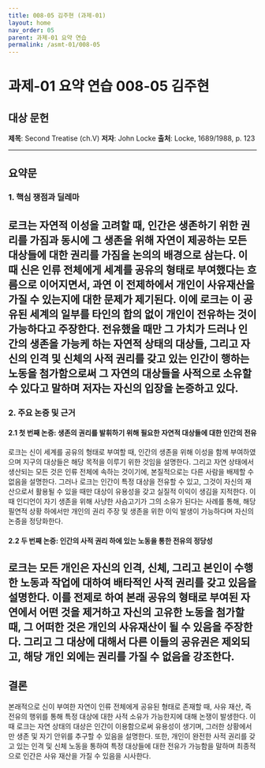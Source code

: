```yaml
---
title: 008-05 김주현 (과제-01)
layout: home
nav_order: 05
parent: 과제-01 요약 연습
permalink: /asmt-01/008-05
---
```


# 과제-01 요약 연습 008-05 김주현 

## 대상 문헌  
**제목**: Second Treatise (ch.V) 
**저자**: John Locke
**출처**: Locke, 1689/1988, p. 123

---

## 요약문  

### 1. 핵심 쟁점과 딜레마  
로크는 자연적 이성을 고려할 때, 인간은 생존하기 위한 권리를 가짐과 동시에 그 생존을 위해 자연이 제공하는 모든 대상들에 대한 권리를 가짐을 논의의 배경으로 삼는다. 이때 신은 인류 전체에게 세계를 공유의 형태로 부여했다는 흐름으로 이어지면서, 과연 이 전제하에서 개인이 사유재산을 가질 수 있는지에 대한 문제가 제기된다. 이에 로크는 이 공유된 세계의 일부를 타인의 합의 없이 개인이 전유하는 것이 가능하다고 주장한다. 전유했을 때만 그 가치가 드러나 인간의 생존을 가능케 하는 자연적 상태의 대상들, 그리고 자신의 인격 및 신체의 사적 권리를 갖고 있는 인간이 행하는 노동을 첨가함으로써 그 자연의 대상들을 사적으로 소유할 수 있다고 말하며 저자는 자신의 입장을 논증하고 있다.
---

### 2. 주요 논증 및 근거  
#### 2.1 첫 번째 논증: 생존의 권리를 발휘하기 위해 필요한 자연적 대상들에 대한 인간의 전유
로크는 신이 세계를 공유의 형태로 부여할 때, 인간의 생존을 위해 이성을 함께 부여하였으며 지구의 대상들은 해당 목적을 이루기 위한 것임을 설명한다. 그리고 자연 상태에서 생산되는 모든 것은 인류 전체에 속하는 것이기에, 본질적으로는 다른 사람을 배제할 수 없음을 설명한다. 그러나 로크는 인간이 특정 대상을 전유할 수 있고, 그것이 자신의 재산으로서 활용될 수 있을 때만 대상이 유용성을 갖고 실질적 이익이 생김을 지적한다. 이때 인디언이 자기 생존을 위해 사냥한 사슴고기가 그의 소유가 된다는 사례를 통해, 해당 필연적 상황 하에서만 개인의 권리 주장 및 생존을 위한 이익 발생이 가능하다며 자신의 논증을 정당화한다.
 

#### 2.2 두 번째 논증: 인간의 사적 권리 하에 있는 노동을 통한 전유의 정당성
로크는 모든 개인은 자신의 인격, 신체, 그리고 본인이 수행한 노동과 작업에 대하여 배타적인 사적 권리를 갖고 있음을 설명한다. 이를 전제로 하여 본래 공유의 형태로 부여된 자연에서 어떤 것을 제거하고 자신의 고유한 노동을 첨가할 때, 그 어떠한 것은 개인의 사유재산이 될 수 있음을 주장한다. 그리고 그 대상에 대해서 다른 이들의 공유권은 제외되고, 해당 개인 외에는 권리를 가질 수 없음을 강조한다.
---

## 결론  
본래적으로 신이 부여한 자연이 인류 전체에게 공유된 형태로 존재할 때, 사유 재산, 즉 전유의 행위를 통해 특정 대상에 대한 사적 소유가 가능한지에 대해 논쟁이 발생한다. 이때 로크는 자연 상태의 대상은 인간이 이용함으로써 유용성이 생기며, 그러한 상황에서만 생존 및 자기 안위를 추구할 수 있음을 설명한다. 또한, 개인이 완전한 사적 권리를 갖고 있는 인격 및 신체 노동을 통하여 특정 대상들에 대한 전유가 가능함을 말하며 최종적으로 인간은 사유 재산을 가질 수 있음을 시사한다.